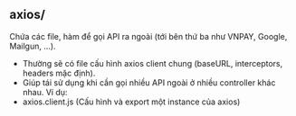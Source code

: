 ## axios/
Chứa các file, hàm để gọi API ra ngoài (tới bên thứ ba như VNPAY, Google, Mailgun, ...).
- Thường sẽ có file cấu hình axios client chung (baseURL, interceptors, headers mặc định).
- Giúp tái sử dụng khi cần gọi nhiều API ngoài ở nhiều controller khác nhau.
Ví dụ:
- axios.client.js (Cấu hình và export một instance của axios)
